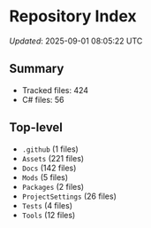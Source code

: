 # Repository Index

_Updated_: 2025-09-01 08:05:22 UTC

## Summary
- Tracked files: 424
- C# files: 56

## Top-level
- `.github` (1 files)
- `Assets` (221 files)
- `Docs` (142 files)
- `Mods` (5 files)
- `Packages` (2 files)
- `ProjectSettings` (26 files)
- `Tests` (4 files)
- `Tools` (12 files)
